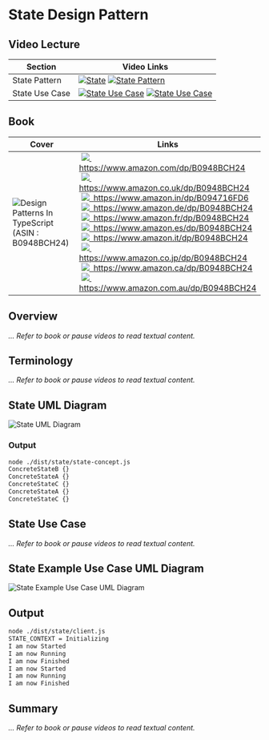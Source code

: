 # State Design Pattern

## Video Lecture

| Section        | Video Links                                                                                                                                                                                                      |
| -------------- | ---------------------------------------------------------------------------------------------------------------------------------------------------------------------------------------------------------------- |
| State Pattern  | <a class="udemyVideoLink" href="https://www.udemy.com/course/design-patterns-typescript/learn/lecture/27133742/?referralCode=6384C079FB0A503DB9D9" target="_blank" title="State"><img src="../img/udemy_btn_sm.gif" alt="State"/></a>&nbsp;<a id="ytVideoLink" href="https://www.youtube.com/watch?v=hvEU_Aq_xJQ&list=PLKWUX7aMnlELvv8bXquIgxXYyHH5SFlaP" target="_blank" title="State Pattern"><img src="../img/yt_btn_sm.gif" alt="State Pattern"/></a>   |
| State Use Case | <a class="udemyVideoLink" href="https://www.udemy.com/course/design-patterns-typescript/learn/lecture/27133744/?referralCode=6384C079FB0A503DB9D9" target="_blank" title="State Use Case"><img src="../img/udemy_btn_sm.gif" alt="State Use Case"/></a>&nbsp;<a id="ytVideoLink" href="https://www.youtube.com/watch?v=GVRb0glStzk&list=PLKWUX7aMnlELvv8bXquIgxXYyHH5SFlaP" target="_blank" title="State Use Case"><img src="../img/yt_btn_sm.gif" alt="State Use Case"/></a> |

## Book 

Cover | Links
-|-
![Design Patterns In TypeScript (ASIN : B0948BCH24)](../img/dp_typescript_125.jpg) | &nbsp;<a href="https://www.amazon.com/dp/B0948BCH24"><img src="../img/flag_us.gif">&nbsp; https://www.amazon.com/dp/B0948BCH24</a><br/>&nbsp;<a href="https://www.amazon.co.uk/dp/B0948BCH24"><img src="../img/flag_uk.gif">&nbsp; https://www.amazon.co.uk/dp/B0948BCH24</a><br/>&nbsp;<a href="https://www.amazon.in/dp/B094716FD6"><img src="../img/flag_in.gif">&nbsp; https://www.amazon.in/dp/B094716FD6</a><br/>&nbsp;<a href="https://www.amazon.de/dp/B0948BCH24"><img src="../img/flag_de.gif">&nbsp; https://www.amazon.de/dp/B0948BCH24</a><br/>&nbsp;<a href="https://www.amazon.fr/dp/B0948BCH24"><img src="../img/flag_fr.gif">&nbsp; https://www.amazon.fr/dp/B0948BCH24</a><br/>&nbsp;<a href="https://www.amazon.es/dp/B0948BCH24"><img src="../img/flag_es.gif">&nbsp; https://www.amazon.es/dp/B0948BCH24</a><br/>&nbsp;<a href="https://www.amazon.it/dp/B0948BCH24"><img src="../img/flag_it.gif">&nbsp; https://www.amazon.it/dp/B0948BCH24</a><br/>&nbsp;<a href="https://www.amazon.co.jp/dp/B0948BCH24"><img src="../img/flag_jp.gif">&nbsp; https://www.amazon.co.jp/dp/B0948BCH24</a><br/>&nbsp;<a href="https://www.amazon.ca/dp/B0948BCH24"><img src="../img/flag_ca.gif">&nbsp; https://www.amazon.ca/dp/B0948BCH24</a><br/>&nbsp;<a href="https://www.amazon.com.au/dp/B0948BCH24"><img src="../img/flag_au.gif">&nbsp; https://www.amazon.com.au/dp/B0948BCH24</a>

## Overview

_... Refer to book or pause videos to read textual content._

## Terminology

_... Refer to book or pause videos to read textual content._

## State UML Diagram

![State UML Diagram](../img/state_concept.svg)

### Output

```bash
node ./dist/state/state-concept.js
ConcreteStateB {}
ConcreteStateA {}
ConcreteStateC {}
ConcreteStateA {}
ConcreteStateC {}
```

## State Use Case

_... Refer to book or pause videos to read textual content._

## State Example Use Case UML Diagram

![State Example Use Case UML Diagram](../img/state_example.svg)

## Output

```bash
node ./dist/state/client.js
STATE_CONTEXT = Initializing
I am now Started
I am now Running
I am now Finished
I am now Started
I am now Running
I am now Finished
```

## Summary

_... Refer to book or pause videos to read textual content._
